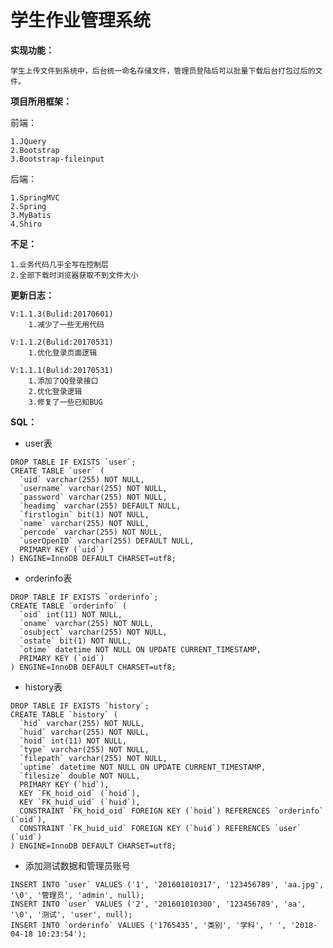 # 学生作业管理系统
	
**实现功能：**
	
	学生上传文件到系统中，后台统一命名存储文件，管理员登陆后可以批量下载后台打包过后的文件。
	
**项目所用框架：**

前端：
	
	1.JQuery
	2.Bootstrap
	3.Bootstrap-fileinput
后端：
	
	1.SpringMVC
	2.Spring
	3.MyBatis
	4.Shiro
**不足：**

	1.业务代码几乎全写在控制层
	2.全部下载时浏览器获取不到文件大小
	
**更新日志：**
    
    V:1.1.3(Bulid:20170601)
        1.减少了一些无用代码
        
    V:1.1.2(Bulid:20170531)
        1.优化登录页面逻辑
    
    V:1.1.1(Bulid:20170531)
        1.添加了QQ登录接口
        2.优化登录逻辑
        3.修复了一些已知BUG
    
**SQL：**
 -  user表
```
DROP TABLE IF EXISTS `user`;
CREATE TABLE `user` (
  `uid` varchar(255) NOT NULL,
  `username` varchar(255) NOT NULL,
  `password` varchar(255) NOT NULL,
  `headimg` varchar(255) DEFAULT NULL,
  `firstlogin` bit(1) NOT NULL,
  `name` varchar(255) NOT NULL,
  `percode` varchar(255) NOT NULL,
  `userOpenID` varchar(255) DEFAULT NULL,
  PRIMARY KEY (`uid`)
) ENGINE=InnoDB DEFAULT CHARSET=utf8;
```
 -  orderinfo表
```
DROP TABLE IF EXISTS `orderinfo`;
CREATE TABLE `orderinfo` (
  `oid` int(11) NOT NULL,
  `oname` varchar(255) NOT NULL,
  `osubject` varchar(255) NOT NULL,
  `ostate` bit(1) NOT NULL,
  `otime` datetime NOT NULL ON UPDATE CURRENT_TIMESTAMP,
  PRIMARY KEY (`oid`)
) ENGINE=InnoDB DEFAULT CHARSET=utf8;
```
 -  history表
 ```
 DROP TABLE IF EXISTS `history`;
 CREATE TABLE `history` (
   `hid` varchar(255) NOT NULL,
   `huid` varchar(255) NOT NULL,
   `hoid` int(11) NOT NULL,
   `type` varchar(255) NOT NULL,
   `filepath` varchar(255) NOT NULL,
   `uptime` datetime NOT NULL ON UPDATE CURRENT_TIMESTAMP,
   `filesize` double NOT NULL,
   PRIMARY KEY (`hid`),
   KEY `FK_hoid_oid` (`hoid`),
   KEY `FK_huid_uid` (`huid`),
   CONSTRAINT `FK_hoid_oid` FOREIGN KEY (`hoid`) REFERENCES `orderinfo` (`oid`),
   CONSTRAINT `FK_huid_uid` FOREIGN KEY (`huid`) REFERENCES `user` (`uid`)
 ) ENGINE=InnoDB DEFAULT CHARSET=utf8;
 ```
 - 添加测试数据和管理员账号
```
INSERT INTO `user` VALUES ('1', '201601010317', '123456789', 'aa.jpg', '\0', '管理员', 'admin', null);
INSERT INTO `user` VALUES ('2', '201601010300', '123456789', 'aa', '\0', '测试', 'user', null);
INSERT INTO `orderinfo` VALUES ('1765435', '类别', '学科', ' ', '2018-04-18 10:23:54');
```

